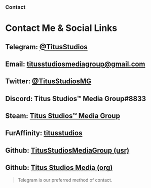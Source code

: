 ### Contact
# Contact Me & Social Links

## Telegram: [@TitusStudios](https://t.me/titusstudios)
## Email: titusstudiosmediagroup@gmail.com
## Twitter: [@TitusStudiosMG](https://twitter.com/TitusStudiosMG)
## Discord: Titus Studios™ Media Group#8833
## Steam: [Titus Studios™ Media Group](https://steamcommunity.com/id/TitusStudiosMediaGroup)
## FurAffinity: [titusstudios](https://www.furaffinity.net/user/titusstudios/)
## Github: [TitusStudiosMediaGroup (usr)](https://github.com/TitusStudiosMediaGroup)
## Github: [Titus Studios Media (org)](https://github.com/titus-studios-media)

> Telegram is our preferred method of contact.
